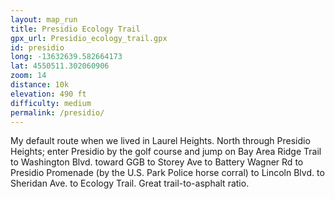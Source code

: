 ```yaml
---
layout: map_run
title: Presidio Ecology Trail
gpx_url: Presidio_ecology_trail.gpx
id: presidio
long: -13632639.582664173
lat: 4550511.302060906
zoom: 14
distance: 10k
elevation: 490 ft
difficulty: medium
permalink: /presidio/
---
```

My default route when we lived in Laurel Heights. North through Presidio Heights; enter Presidio by the golf course and jump on Bay Area Ridge Trail to Washington Blvd. toward GGB to Storey Ave to Battery Wagner Rd to Presidio Promenade (by the U.S. Park Police horse corral) to Lincoln Blvd. to Sheridan Ave. to Ecology Trail. Great trail-to-asphalt ratio.